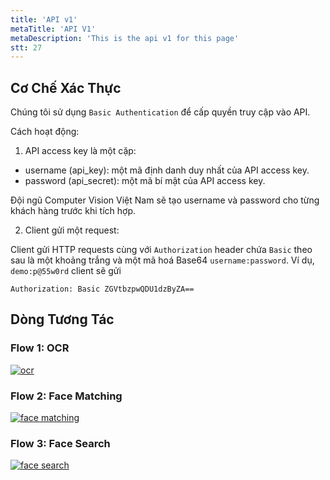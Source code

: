 ```yaml
---
title: 'API v1'
metaTitle: 'API V1'
metaDescription: 'This is the api v1 for this page'
stt: 27
---
```


## Cơ Chế Xác Thực

Chúng tôi sử dụng `Basic Authentication` để cấp quyền truy cập vào API.

Cách hoạt động:

1. API access key là một cặp:

- username (api_key): một mã định danh duy nhất của API access key.
- password (api_secret): một mã bí mật của API access key.

Đội ngũ Computer Vision Việt Nam sẽ tạo username và password cho từng khách hàng trước khi tích hợp.

2. Client gửi một request:

Client gửi HTTP requests cùng với `Authorization` header chứa `Basic` theo sau là một khoảng trắng và một mã hoá Base64 `username:password`.
Ví dụ, `demo:p@55w0rd` client sẽ gửi

```
Authorization: Basic ZGVtbzpwQDU1dzByZA==
```

## Dòng Tương Tác

### Flow 1: OCR

[![ocr](https://static.swimlanes.io/591b6e2fea681de2bf8c1e8e3aee30b6.png)](https://swimlanes.io/d/DpmXjqcrp)

### Flow 2: Face Matching

[![face matching](https://static.swimlanes.io/862fcd7dfc64aabe0d9d8b64676856dd.png)](https://swimlanes.io/d/umDCBbU-d)

### Flow 3: Face Search

[![face search](https://static.swimlanes.io/9012d6bc5b996fb780c1c1abad6d75d6.png)](https://swimlanes.io/d/INlNJtSgY)
